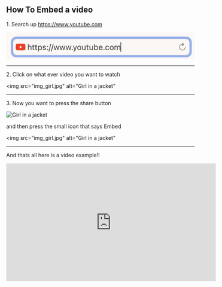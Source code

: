 <!DOCTYPE .html>

<h2>How To Embed a video</h2>

<p>1. Search up <a href="https://www.youtube.com">https://www.youtube.com</a></p>

<img src="Screenshot 2024-07-30 at 3.13.49 PM.png" alt="Girl in a jacket">
<hr>
<p>2. Click on what ever video you want to watch</p>

<img src="img_girl.jpg" alt="Girl in a jacket"
<hr>
<p>3. Now you want to press the share button</p>
<img src="img_girl.jpg" alt="Girl in a jacket"
<hr>
<p>and then press the small icon that says Embed</p>

<img src="img_girl.jpg" alt="Girl in a jacket"
<hr>
<p>And thats all here is a video example!!</p>

<iframe width="560" height="315" src="https://www.youtube.com/embed/ZnuwB35GYMY?si=fKDgzoj9z2mjH14V" title="YouTube video player" frameborder="0" allow="accelerometer; autoplay; clipboard-write; encrypted-media; gyroscope; picture-in-picture; web-share" referrerpolicy="strict-origin-when-cross-origin" allowfullscreen></iframe>	
